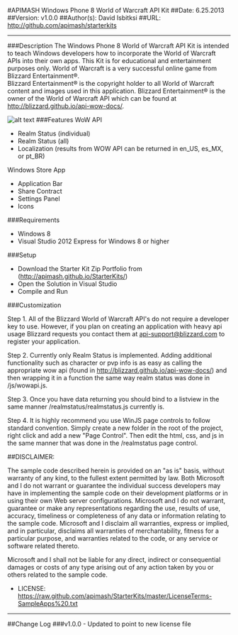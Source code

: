 ﻿#APIMASH Windows Phone 8 World of Warcraft API Kit
##Date: 6.25.2013
##Version: v1.0.0
##Author(s): David Isbitksi
##URL: http://github.com/apimash/starterkits

----------
###Description
The Windows Phone 8 World of Warcraft API Kit is intended to teach Windows developers how to incorporate the World of Warcraft APIs into their own apps.
This Kit is for educational and entertainment purposes only.  World of Warcraft is a very successful online game from Blizzard Entertainment®.   
Blizzard Entertainment® is the copyright holder to all World of Warcraft content and images used in this application.
Blizzard Entertainment® is the owner of the World of Warcraft API which can be found at http://blizzard.github.io/api-wow-docs/.

![alt text][1]
###Features
WoW API
  - Realm Status (individual)
  - Realm Status (all)
  - Localization (results from WOW API can be returned in en_US, es_MX, or pt_BR)

Windows Store App
  - Application Bar
  - Share Contract
  - Settings Panel
  - Icons

###Requirements

 - Windows 8
 - Visual Studio 2012 Express for Windows 8 or higher

###Setup

 - Download the Starter Kit Zip Portfolio from (http://apimash.github.io/StarterKits/)
 - Open the Solution in Visual Studio
 - Compile and Run

###Customization

Step 1. All of the Blizzard World of Warcraft API's do not require a developer key to use.  However, if you plan on creating an application with heavy api usage Blizzard requests you contact them at api-support@blizzard.com to register your application.

Step 2. Currently only Realm Status is implemented.  Adding additional functionality such as character or pvp info is as easy as calling the appropriate wow api (found in http://blizzard.github.io/api-wow-docs/) and then wrapping it in a function the same way realm status was done in /js/wowapi.js.

Step 3. Once you have data returning you should bind to a listview in the same manner /realmstatus/realmstatus.js currently is.  

Step 4. It is highly recommend you use WinJS page controls to follow standard convention.  Simply create a new folder in the root of the project, right click and add a new "Page Control".  Then edit the html, css, and js in the same manner that was done in the /realmstatus page control.

##DISCLAIMER: 

The sample code described herein is provided on an "as is" basis, without warranty of any kind, to the fullest extent permitted by law. Both Microsoft and I do not warrant or guarantee the individual success developers may have in implementing the sample code on their development platforms or in using their own Web server configurations. 
Microsoft and I do not warrant, guarantee or make any representations regarding the use, results of use, accuracy, timeliness or completeness of any data or information relating to the sample code. Microsoft and I disclaim all warranties, express or implied, and in particular, disclaims all warranties of merchantability, fitness for a particular purpose, and warranties related to the code, or any service or software related thereto. 

Microsoft and I shall not be liable for any direct, indirect or consequential damages or costs of any type arising out of any action taken by you or others related to the sample code.


* LICENSE: https://raw.github.com/apimash/StarterKits/master/LicenseTerms-SampleApps%20.txt




----------

##Change Log
###v1.0.0 - Updated to point to new license file


  [1]: https://raw.github.com/disbitki/master/WP8WoWAPIKit/AllRealms.png "Windows 8 Wow API Starter Kit"
 
